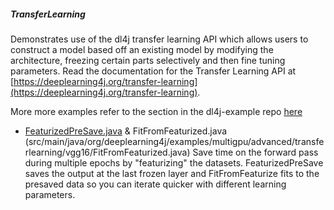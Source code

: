 ##### TransferLearning
Demonstrates use of the dl4j transfer learning API which allows users to construct a model based off an existing model by modifying the architecture, freezing certain parts selectively and then fine tuning parameters. Read the documentation for the Transfer Learning API at [https://deeplearning4j.org/transfer-learning](https://deeplearning4j.org/transfer-learning).  

More more examples refer to the section in the dl4j-example repo [here](../../../../../../../../../../../dl4j-examples/src/main/java/org/deeplearning4j/examples/advanced/features/transferlearning/README.md)

* [FeaturizedPreSave.java](src/main/java/org/deeplearning4j/examples/multigpu/advanced/transferlearning/vgg16/FeaturizedPreSave.java) & FitFromFeaturized.java (src/main/java/org/deeplearning4j/examples/multigpu/advanced/transferlearning/vgg16/FitFromFeaturized.java)
Save time on the forward pass during multiple epochs by "featurizing" the datasets. FeaturizedPreSave saves the output at the last frozen layer and FitFromFeaturize fits to the presaved data so you can iterate quicker with different learning parameters.
